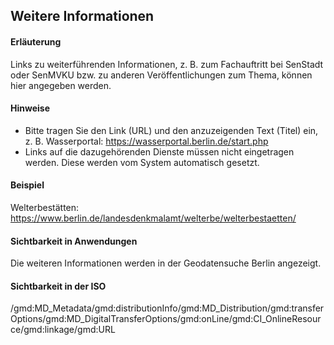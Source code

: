 ## Weitere Informationen

#### Erläuterung
Links zu weiterführenden Informationen, z. B. zum Fachauftritt bei SenStadt oder SenMVKU bzw. zu anderen Veröffentlichungen zum Thema, können hier angegeben werden.

#### Hinweise
* Bitte tragen Sie den Link (URL) und den anzuzeigenden Text (Titel) ein, z. B. Wasserportal: https://wasserportal.berlin.de/start.php
* Links auf die dazugehörenden Dienste müssen nicht eingetragen werden. Diese werden vom System automatisch gesetzt.

#### Beispiel
Welterbestätten: https://www.berlin.de/landesdenkmalamt/welterbe/welterbestaetten/

#### Sichtbarkeit in Anwendungen
Die weiteren Informationen werden in der Geodatensuche Berlin angezeigt.

#### Sichtbarkeit in der ISO
/gmd:MD_Metadata/gmd:distributionInfo/gmd:MD_Distribution/gmd:transferOptions/gmd:MD_DigitalTransferOptions/gmd:onLine/gmd:CI_OnlineResource/gmd:linkage/gmd:URL
